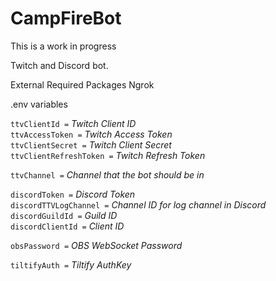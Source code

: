 # CampFireBot
This is a work in progress

Twitch and Discord bot.

External Required Packages
Ngrok

.env variables

`ttvClientId =` *Twitch Client ID*  
`ttvAccessToken =` *Twitch Access Token*  
`ttvClientSecret =` *Twitch Client Secret*  
`ttvClientRefreshToken =` *Twitch Refresh Token*  

`ttvChannel =` *Channel that the bot should be in*  

`discordToken =` *Discord Token*  
`discordTTVLogChannel =` *Channel ID for log channel in Discord*  
`discordGuildId =` *Guild ID*  
`discordClientId =` *Client ID*  

`obsPassword =` *OBS WebSocket Password*  

`tiltifyAuth =` *Tiltify AuthKey*
